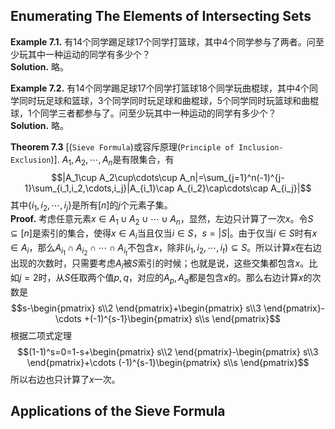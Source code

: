 ## Enumerating The Elements of Intersecting Sets
**Example 7.1.** 有14个同学踢足球17个同学打篮球，其中4个同学参与了两者。问至少玩其中一种运动的同学有多少个？  
**Solution.** 略。

**Example 7.2.** 有14个同学踢足球17个同学打篮球18个同学玩曲棍球，其中4个同学同时玩足球和篮球，3个同学同时玩足球和曲棍球，5个同学同时玩篮球和曲棍球，1个同学三者都参与了。问至少玩其中一种运动的同学有多少个？  
**Solution.** 略。

**Theorem 7.3** [(`Sieve Formula`)或容斥原理(`Principle of Inclusion-Exclusion`)]. $A_1,A_2,\cdots,A_n$是有限集合，有
$$|A_1\cup A_2\cup\cdots\cup A_n|=\sum_{j=1}^n(-1)^{j-1}\sum_{i_1,i_2,\cdots,i_j}|A_{i_1}\cap A_{i_2}\cap\cdots\cap A_{i_j}|$$
其中$\{{i_1,i_2,\cdots,i_j}\}$是所有$[n]$的$j$个元素子集。  
**Proof.** 考虑任意元素$x\in A_1\cup A_2\cup\cdots\cup A_n$，显然，左边只计算了一次$x$。令$S\subseteq [n]$是索引的集合，使得$x\in A_i$当且仅当$i\in S$，$s=|S|$。由于仅当$i\in S$时有$x\in A_i$，那么$A_{i_1}\cap A_{i_2}\cap\cdots\cap A_{i_t}$不包含$x$，除非$(i_1,i_2,\cdots,i_t)\subseteq S$。所以计算$x$在右边出现的次数时，只需要考虑$A_i$被$S$索引的时候；也就是说，这些交集都包含$x$。比如$j=2$时，从$S$任取两个值$p,q$，对应的$A_p,A_q$都是包含$x$的。那么右边计算$x$的次数是
$$s-\begin{pmatrix}
s\\2
\end{pmatrix}+\begin{pmatrix}
s\\3
\end{pmatrix}-\cdots +(-1)^{s-1}\begin{pmatrix}
s\\s
\end{pmatrix}$$
根据二项式定理
$$(1-1)^s=0=1-s+\begin{pmatrix}
s\\2
\end{pmatrix}-\begin{pmatrix}
s\\3
\end{pmatrix}+\cdots (-1)^{s-1}\begin{pmatrix}
s\\s
\end{pmatrix}$$
所以右边也只计算了$x$一次。

## Applications of the Sieve Formula

